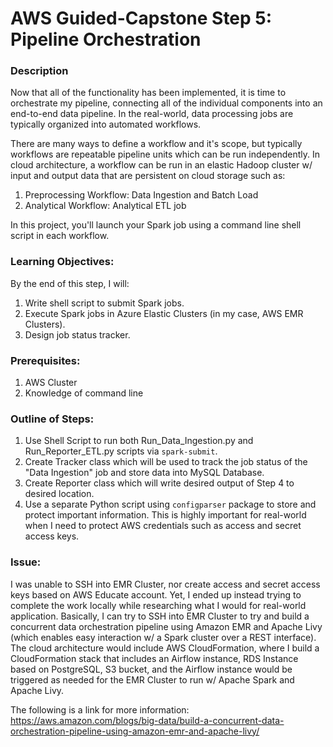 # AWS Guided-Capstone Step 5: Pipeline Orchestration

### Description
Now that all of the functionality has been implemented, it is time to orchestrate my pipeline, connecting all of the individual components into an end-to-end data pipeline. In the real-world, data processing jobs are typically organized into automated workflows.

There are many ways to define a workflow and it's scope, but typically workflows are repeatable pipeline units which can be run independently. In cloud architecture, a workflow can be run in an elastic Hadoop cluster w/ input and output data that are persistent on cloud storage such as:
1. Preprocessing Workflow: Data Ingestion and Batch Load
2. Analytical Workflow: Analytical ETL job

In this project, you'll launch your Spark job using a command line shell script in each workflow.

### Learning Objectives:
By the end of this step, I will:
1. Write shell script to submit Spark jobs.
2. Execute Spark jobs in Azure Elastic Clusters (in my case, AWS EMR Clusters).
3. Design job status tracker.

### Prerequisites:
1. AWS Cluster
2. Knowledge of command line

### Outline of Steps:
1. Use Shell Script to run both Run_Data_Ingestion.py and Run_Reporter_ETL.py scripts via ```spark-submit```.
2. Create Tracker class which will be used to track the job status of the "Data Ingestion" job and store data into MySQL Database.
3. Create Reporter class which will write desired output of Step 4 to desired location.
4. Use a separate Python script using ```configparser``` package to store and protect important information. This is highly important for real-world when I need to protect AWS credentials such as access and secret access keys.

### Issue:
I was unable to SSH into EMR Cluster, nor create access and secret access keys based on AWS Educate account.
Yet, I ended up instead trying to complete the work locally while researching what I would for real-world application.
Basically, I can try to SSH into EMR Cluster to try and build a concurrent data orchestration pipeline using Amazon EMR and Apache Livy (which enables easy interaction w/ a Spark cluster over a REST interface). The cloud architecture would include AWS CloudFormation, where I build a CloudFormation stack that includes an Airflow instance, RDS Instance based on PostgreSQL, S3 bucket, and the Airflow instance would be triggered as needed for the EMR Cluster to run w/ Apache Spark and Apache Livy.

The following is a link for more information: https://aws.amazon.com/blogs/big-data/build-a-concurrent-data-orchestration-pipeline-using-amazon-emr-and-apache-livy/







